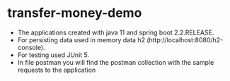# transfer-money-demo

* The applications created with java 11 and spring boot 2.2.RELEASE.
* For persisting data used in memory data h2 (http://localhost:8080/h2-console).
* For testing used JUnit 5.
* In file postman you will find the postman collection with the sample requests to the application